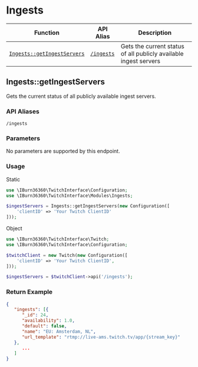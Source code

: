 # Ingests

Function | API Alias | Description
-------- | --------- | -----------
[`Ingests::getIngestServers`](#ingestsgetingestservers) | [`/ingests`](#ingestsgetingestservers) | Gets the current status of all publicly available ingest servers


## Ingests::getIngestServers
Gets the current status of all publicly available ingest servers.

### API Aliases
`/ingests`

### Parameters
No parameters are supported by this endpoint.

### Usage
Static
```php
use \IBurn36360\TwitchInterface\Configuration;
use \IBurn36360\TwitchInterface\Modules\Ingests;

$ingestServers = Ingests::getIngestServers(new Configuration([
    'clientID' => 'Your Twitch ClientID'
]));
```

Object
```php
use \IBurn36360\TwitchInterface\Twitch;
use \IBurn36360\TwitchInterface\Configuration;

$twitchClient = new Twitch(new Configuration([
    'clientID' => 'Your Twitch ClientID',
]));

$ingestServers = $twitchClient->api('/ingests');
```

### Return Example
```json
{
   "ingests": [{
      "_id": 24,
      "availability": 1.0,
      "default": false,
      "name": "EU: Amsterdam, NL",
      "url_template": "rtmp://live-ams.twitch.tv/app/{stream_key}"
   },
      ...
   ]
}
```
